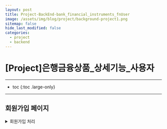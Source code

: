 ```yaml
---
layout: post
title: Project-BackEnd-bank_financial_instruments_fnUser
image: /assets/img/blog/project/background-project1.png
sitemap: false
hide_last_modified: false
categories:
  - project
  - backend
---
```


# [Project]은행금융상품_상세기능_사용자

---
* toc
{:toc .large-only}

---

## 회원가입 페이지
<details>
  <summary>회원가입 처리</summary>
    <div markdown="1">

      - POST /api/member/signup
      - 요청 : 이메일 ,비밀번호, 이름, 휴대폰번호

</div>
</details>


